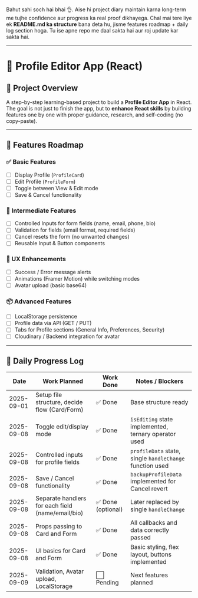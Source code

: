 Bahut sahi soch hai bhai 👌. Aise hi project diary maintain karna long-term me tujhe confidence aur progress ka real proof dikhayega. Chal mai tere liye ek **README.md ka structure** bana deta hu, jisme features roadmap + daily log section hoga. Tu ise apne repo me daal sakta hai aur roj update kar sakta hai.

---

# 📖 Profile Editor App (React)

## 📝 Project Overview

A step-by-step learning-based project to build a **Profile Editor App** in React.
The goal is not just to finish the app, but to **enhance React skills** by building features one by one with proper guidance, research, and self-coding (no copy-paste).

---

## 🚀 Features Roadmap

### ✅ Basic Features

* [ ] Display Profile (`ProfileCard`)
* [ ] Edit Profile (`ProfileForm`)
* [ ] Toggle between View & Edit mode
* [ ] Save & Cancel functionality

### 🔄 Intermediate Features

* [ ] Controlled Inputs for form fields (name, email, phone, bio)
* [ ] Validation for fields (email format, required fields)
* [ ] Cancel resets the form (no unwanted changes)
* [ ] Reusable Input & Button components

### 🎨 UX Enhancements

* [ ] Success / Error message alerts
* [ ] Animations (Framer Motion) while switching modes
* [ ] Avatar upload (basic base64)

### 📦 Advanced Features

* [ ] LocalStorage persistence
* [ ] Profile data via API (GET / PUT)
* [ ] Tabs for Profile sections (General Info, Preferences, Security)
* [ ] Cloudinary / Backend integration for avatar

---

## 📅 Daily Progress Log

| Date       | Work Planned                                      | Work Done         | Notes / Blockers                                         |
| ---------- | ------------------------------------------------- | ----------------- | -------------------------------------------------------- |
| 2025-09-01 | Setup file structure, decide flow (Card/Form)     | ✅ Done            | Base structure ready                                     |
| 2025-09-08 | Toggle edit/display mode                          | ✅ Done            | `isEditing` state implemented, ternary operator used     |
| 2025-09-08 | Controlled inputs for profile fields              | ✅ Done            | `profileData` state, single `handleChange` function used |
| 2025-09-08 | Save / Cancel functionality                       | ✅ Done            | `backupProfileData` implemented for Cancel revert        |
| 2025-09-08 | Separate handlers for each field (name/email/bio) | ✅ Done (optional) | Later replaced by single `handleChange`                  |
| 2025-09-08 | Props passing to Card and Form                    | ✅ Done            | All callbacks and data correctly passed                  |
| 2025-09-08 | UI basics for Card and Form                       | ✅ Done            | Basic styling, flex layout, buttons implemented          |
| 2025-09-09 | Validation, Avatar upload, LocalStorage           | ⬜ Pending         | Next features planned                                    |



